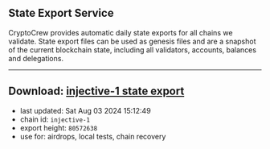 ## State Export Service
CryptoCrew provides automatic daily state exports for all chains we validate. State export files can be used as genesis files and are a snapshot of the current blockchain state, including all validators, accounts, balances and delegations.

---
**Download: [injective-1 state export](https://dl-eu2.ccvalidators.com/SERVICE/injective/injective-1_export_80572638.json)**
---

- last updated: Sat Aug 03 2024 15:12:49
- chain id: `injective-1`
- export height: `80572638`
- use for: airdrops, local tests, chain recovery
